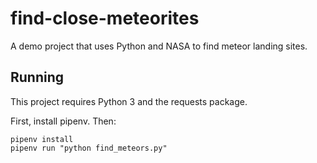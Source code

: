 # find-close-meteorites
A demo project that uses Python and NASA to find meteor landing sites.

## Running
This project requires Python 3 and the requests package.

First, install pipenv. Then:

```
pipenv install
pipenv run "python find_meteors.py"
```
